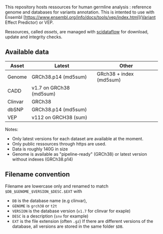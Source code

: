 This repository hosts  ressources for human germline analysis : reference genome and databases for variants annotation.
This is intented to use with Ensembl [https://www.ensembl.org/info/docs/tools/vep/index.html](Variant Effect Predictor) or VEP.

Ressources, called *assets*, are managed with [scidataflow](https://github.com/vsbuffalo/scidataflow) for download, update and integrity checks.


## Available data

| Asset   | Latest                  | Other                   |
|---------|-------------------------|-------------------------|
| Genome  | GRCh38.p14 (md5sum)     | GRch38 + index (md5sum) |
| CADD    | v1.7 on GRCh38 (md5sum) |                         |
| Clinvar | GRCh38                  |                         |
| dbSNP   | GRCh38.p14 (md5sum)     |                         |
| VEP     | v112 on GRCH38 (sum)    |                         |

Notes:
- Only latest versions for each dataset are available at the moment. 
- Only public ressources through https are used.
- Data is roughly 140G in size
- Genome is available as "pipeline-ready" (GRCh38) or latest version without indexes (GRCh38.p14)

## Filename convention
Filename are lowercase only and renamed to match `$DB_$GENOME_$VERSION_$DESC.$EXT` with
- `DB` is the database name (e.g clinvar),
- `GENOME` is `grch38` or `t2t`
- `VERSION` is the database version (`v1.7` for clinvar for exaple)
- `DESC` is a description (`snv` for example)
- `EXT` is the file extension (often `.gz`)
If there are different versions of the database, all versions are stored in the same folder `$DB`.
